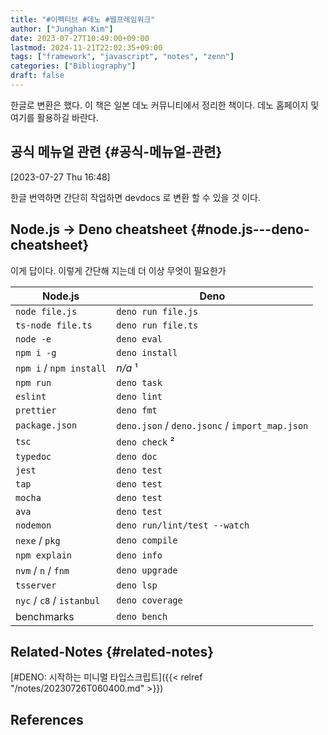 ```yaml
---
title: "#이펙티브 #데노 #웹프레임워크"
author: ["Junghan Kim"]
date: 2023-07-27T10:49:00+09:00
lastmod: 2024-11-21T22:02:35+09:00
tags: ["framework", "javascript", "notes", "zenn"]
categories: ["Bibliography"]
draft: false
---
```


한글로 변환은 했다. 이 책은 일본 데노 커뮤니티에서 정리한 책이다. 데노 홈페이지 및 여기를 활용하길 바란다.


## 공식 메뉴얼 관련 {#공식-메뉴얼-관련}

<span class="timestamp-wrapper"><span class="timestamp">[2023-07-27 Thu 16:48]</span></span>

한글 번역하면 간단히 작업하면 devdocs 로 변환 할 수 있을 것 이다.


## Node.js -&gt; Deno cheatsheet {#node.js---deno-cheatsheet}

이게 답이다. 이렇게 간단해 지는데 더 이상 무엇이 필요한가

| Node.js                   | Deno                                           |
|---------------------------|------------------------------------------------|
| `node file.js`            | `deno run file.js`                             |
| `ts-node file.ts`         | `deno run file.ts`                             |
| `node -e`                 | `deno eval`                                    |
| `npm i -g`                | `deno install`                                 |
| `npm i` / `npm install`   | _n/a_ ¹                                       |
| `npm run`                 | `deno task`                                    |
| `eslint`                  | `deno lint`                                    |
| `prettier`                | `deno fmt`                                     |
| `package.json`            | `deno.json` / `deno.jsonc` / `import_map.json` |
| `tsc`                     | `deno check` ²                                |
| `typedoc`                 | `deno doc`                                     |
| `jest`                    | `deno test`                                    |
| `tap`                     | `deno test`                                    |
| `mocha`                   | `deno test`                                    |
| `ava`                     | `deno test`                                    |
| `nodemon`                 | `deno run/lint/test --watch`                   |
| `nexe` / `pkg`            | `deno compile`                                 |
| `npm explain`             | `deno info`                                    |
| `nvm` / `n` / `fnm`       | `deno upgrade`                                 |
| `tsserver`                | `deno lsp`                                     |
| `nyc` / `c8` / `istanbul` | `deno coverage`                                |
| benchmarks                | `deno bench`                                   |


## Related-Notes {#related-notes}

[#DENO: 시작하는 미니멀 타입스크립트]({{< relref "/notes/20230726T060400.md" >}})

## References

<style>.csl-entry{text-indent: -1.5em; margin-left: 1.5em;}</style><div class="csl-bib-body">
</div>
